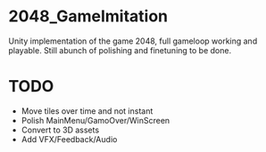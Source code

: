 # 2048_GameImitation
Unity implementation of the game 2048, full gameloop working and playable. Still abunch of polishing and finetuning to be done.

# TODO
* Move tiles over time and not instant
* Polish MainMenu/GamoOver/WinScreen
* Convert to 3D assets
* Add VFX/Feedback/Audio
